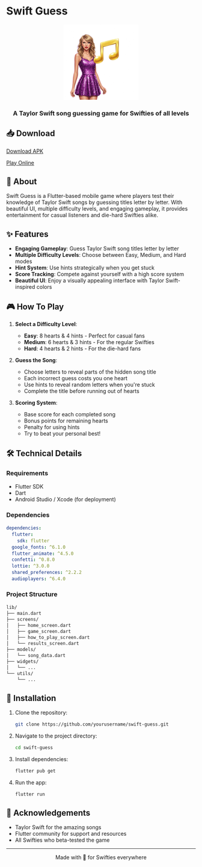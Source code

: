 # Swift Guess

<div align="center">
  <img src="assets/images/home_image.png" alt="Swift Guess Logo" width="200"/>

  <h3>A Taylor Swift song guessing game for Swifties of all levels</h3>
</div>

## 📥 Download

[Download APK](https://github.com/ashut0shj/swift_guess/releases/tag/v3.0)

[Play Online](https://swift-guess.vercel.app/)

## 📱 About

Swift Guess is a Flutter-based mobile game where players test their knowledge of Taylor Swift songs by guessing titles letter by letter. With beautiful UI, multiple difficulty levels, and engaging gameplay, it provides entertainment for casual listeners and die-hard Swifties alike.

## ✨ Features

- **Engaging Gameplay**: Guess Taylor Swift song titles letter by letter
- **Multiple Difficulty Levels**: Choose between Easy, Medium, and Hard modes
- **Hint System**: Use hints strategically when you get stuck
- **Score Tracking**: Compete against yourself with a high score system
- **Beautiful UI**: Enjoy a visually appealing interface with Taylor Swift-inspired colors

## 🎮 How To Play

1. **Select a Difficulty Level**:
   - **Easy**: 8 hearts & 4 hints - Perfect for casual fans
   - **Medium**: 6 hearts & 3 hints - For the regular Swifties
   - **Hard**: 4 hearts & 2 hints - For the die-hard fans

2. **Guess the Song**:
   - Choose letters to reveal parts of the hidden song title
   - Each incorrect guess costs you one heart
   - Use hints to reveal random letters when you're stuck
   - Complete the title before running out of hearts

3. **Scoring System**:
   - Base score for each completed song
   - Bonus points for remaining hearts
   - Penalty for using hints
   - Try to beat your personal best!

## 🛠️ Technical Details

### Requirements

- Flutter SDK
- Dart
- Android Studio / Xcode (for deployment)

### Dependencies

```yaml
dependencies:
  flutter:
    sdk: flutter
  google_fonts: ^6.1.0
  flutter_animate: ^4.5.0
  confetti: ^0.8.0
  lottie: ^3.0.0
  shared_preferences: ^2.2.2
  audioplayers: ^6.4.0
```

### Project Structure

```
lib/
├── main.dart
├── screens/
│   ├── home_screen.dart
│   ├── game_screen.dart
│   ├── how_to_play_screen.dart
│   └── results_screen.dart
├── models/
│   └── song_data.dart
├── widgets/
│   └── ...
└── utils/
    └── ...
```

## 🚀 Installation

1. Clone the repository:
   ```bash
   git clone https://github.com/yourusername/swift-guess.git
   ```

2. Navigate to the project directory:
   ```bash
   cd swift-guess
   ```

3. Install dependencies:
   ```bash
   flutter pub get
   ```

4. Run the app:
   ```bash
   flutter run
   ```



## 🙏 Acknowledgements

- Taylor Swift for the amazing songs
- Flutter community for support and resources
- All Swifties who beta-tested the game

---

<div align="center">
  Made with 💜 for Swifties everywhere
</div>
